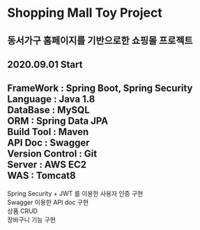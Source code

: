 
Shopping Mall Toy Project
=========================

동서가구 홈페이지를 기반으로한 쇼핑몰 프로젝트   
----------------------------------------------

2020.09.01 Start
---------------------------------------------
FrameWork : Spring Boot, Spring Security   
Language : Java 1.8   
DataBase : MySQL   
ORM : Spring Data JPA   
Build Tool : Maven    
API Doc : Swagger   
Version Control : Git   
Server : AWS EC2   
WAS : Tomcat8   
-----------------------------------------
Spring Security + JWT 를 이용한 사용자 인증 구현    
Swagger 이용한 API doc 구현    
상품 CRUD    
장바구니 기능 구현    
